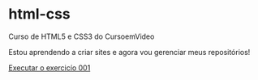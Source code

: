 # html-css
 Curso de HTML5 e CSS3 do CursoemVideo

Estou aprendendo a criar sites e agora vou gerenciar meus repositórios!

<a href="https://rebeccalss.github.io/html-css/exercicíos html/ex001/index.html">Executar o exercicío 001</a>